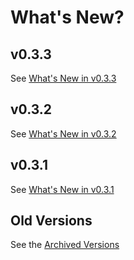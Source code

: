 # What's New?

## v0.3.3

See [What's New in v0.3.3](whats-new/v0.3.3)

## v0.3.2

See [What's New in v0.3.2](whats-new/v0.3.2)

## v0.3.1

See [What's New in v0.3.1](whats-new/v0.3.1)

## Old Versions

See the [Archived Versions](whats-new/archive.md)
